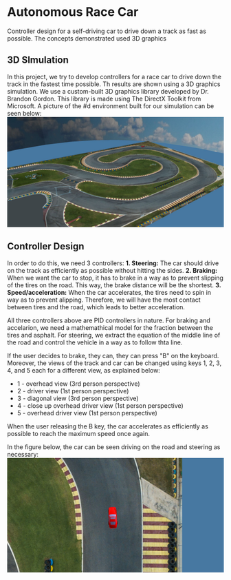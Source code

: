 # Autonomous Race Car
Controller design for a self-driving car to drive down a track as fast as possible. The concepts demonstrated used 3D graphics

## 3D SImulation
In this project, we try to develop controllers for a race car to drive down the track in the fastest time possible. Th results are shown using a 3D graphics simulation. We use a custom-built 3D graphics library developed by Dr. Brandon Gordon. This library is made using The DirectX Toolkit from Microsoft. A picture of the #d environment built for our simulation can be seen below:
![3D environment](./view.JPG)

## Controller Design
In order to do this, we need 3 controllers:
**1. Steering:** The car should drive on the track as efficiently as possible without hitting the sides.
**2. Braking:** When we want the car to stop, it has to brake in a way as to prevent slipping of the tires on the road. This way, the brake distance will be the shortest.
**3. Speed/acceleration:** When the car accelerates, the tires need to spin in way as to prevent alipping. Therefore, we will have the most contact between tires and the road, which leads to better acceleration.

All three controllers above are PID controllers in nature. For braking and accelarion, we need a mathemathical model for the fraction between the tires and asphalt. For steering, we extract the equation of the middle line of the road and control the vehicle in a way as to follow thta line. 

If the user decides to brake, they can, they can press "B" on the keyboard. Moreover, the views of the track and car can be changed using keys 1, 2, 3, 4, and 5 each for a different view, as explained below:
* 1 - overhead view (3rd person perspective)
* 2 - driver view (1st person perspective)
* 3 - diagonal view (3rd person perspective)
* 4 - close up overhead driver view (1st person perspective)
* 5 - overhead driver view (1st person perspective)

When the user releasing the B key, the car accelerates as efficiently as possible to reach the maximum speed once again.

In the figure below, the car can be seen driving on the road and steering as necessary:
![car view](./view2.JPG)